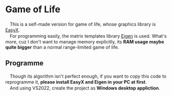 # Game of Life
　This is a self-made version for game of life, whose graphics library is [EasyX](https://docs.easyx.cn/).  
　For programming easily, the matrix templates library [Eigen](http://eigen.tuxfamily.org) is used. What's more, cuz I don't want to manage memory explicitly, its **RAM usage maybe quite bigger** than a normal range-limited game of life.
## Programme
　Though its algorithm isn't perfect enough, if you want to copy this code to reprogramme it, **please install EasyX and Eigen in your PC at first**.  
　And using VS2022, create the project as **Windows desktop appliction**.
